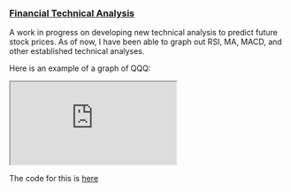 <h3> <a href="https://github.com/tkravits/Financials">Financial Technical Analysis</a></h3>

A work in progress on developing new technical analysis to predict future stock prices. As of now, I have been able to graph out RSI, MA, MACD, and other established technical analyses. 

Here is an example of a graph of QQQ:
<iframe src="https://github.com/tkravits/Financials/blob/master/Indicator.html"></iframe>

The code for this is <a href="https://github.com/tkravits/Financials">here</a>
